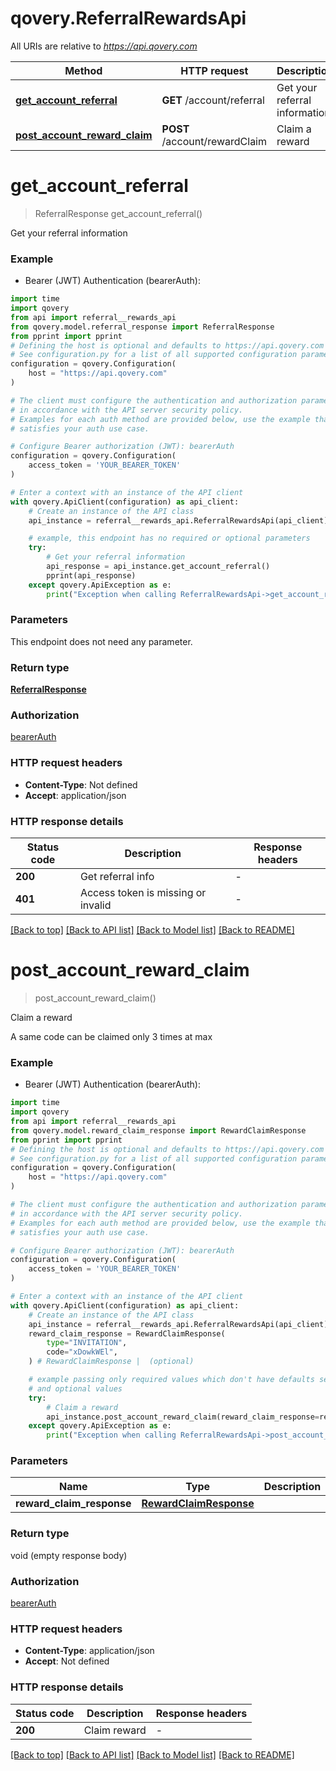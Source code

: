 # qovery.ReferralRewardsApi

All URIs are relative to *https://api.qovery.com*

Method | HTTP request | Description
------------- | ------------- | -------------
[**get_account_referral**](ReferralRewardsApi.md#get_account_referral) | **GET** /account/referral | Get your referral information
[**post_account_reward_claim**](ReferralRewardsApi.md#post_account_reward_claim) | **POST** /account/rewardClaim | Claim a reward


# **get_account_referral**
> ReferralResponse get_account_referral()

Get your referral information

### Example

* Bearer (JWT) Authentication (bearerAuth):

```python
import time
import qovery
from api import referral__rewards_api
from qovery.model.referral_response import ReferralResponse
from pprint import pprint
# Defining the host is optional and defaults to https://api.qovery.com
# See configuration.py for a list of all supported configuration parameters.
configuration = qovery.Configuration(
    host = "https://api.qovery.com"
)

# The client must configure the authentication and authorization parameters
# in accordance with the API server security policy.
# Examples for each auth method are provided below, use the example that
# satisfies your auth use case.

# Configure Bearer authorization (JWT): bearerAuth
configuration = qovery.Configuration(
    access_token = 'YOUR_BEARER_TOKEN'
)

# Enter a context with an instance of the API client
with qovery.ApiClient(configuration) as api_client:
    # Create an instance of the API class
    api_instance = referral__rewards_api.ReferralRewardsApi(api_client)

    # example, this endpoint has no required or optional parameters
    try:
        # Get your referral information
        api_response = api_instance.get_account_referral()
        pprint(api_response)
    except qovery.ApiException as e:
        print("Exception when calling ReferralRewardsApi->get_account_referral: %s\n" % e)
```


### Parameters
This endpoint does not need any parameter.

### Return type

[**ReferralResponse**](ReferralResponse.md)

### Authorization

[bearerAuth](../README.md#bearerAuth)

### HTTP request headers

 - **Content-Type**: Not defined
 - **Accept**: application/json


### HTTP response details

| Status code | Description | Response headers |
|-------------|-------------|------------------|
**200** | Get referral info |  -  |
**401** | Access token is missing or invalid |  -  |

[[Back to top]](#) [[Back to API list]](../README.md#documentation-for-api-endpoints) [[Back to Model list]](../README.md#documentation-for-models) [[Back to README]](../README.md)

# **post_account_reward_claim**
> post_account_reward_claim()

Claim a reward

A same code can be claimed only 3 times at max

### Example

* Bearer (JWT) Authentication (bearerAuth):

```python
import time
import qovery
from api import referral__rewards_api
from qovery.model.reward_claim_response import RewardClaimResponse
from pprint import pprint
# Defining the host is optional and defaults to https://api.qovery.com
# See configuration.py for a list of all supported configuration parameters.
configuration = qovery.Configuration(
    host = "https://api.qovery.com"
)

# The client must configure the authentication and authorization parameters
# in accordance with the API server security policy.
# Examples for each auth method are provided below, use the example that
# satisfies your auth use case.

# Configure Bearer authorization (JWT): bearerAuth
configuration = qovery.Configuration(
    access_token = 'YOUR_BEARER_TOKEN'
)

# Enter a context with an instance of the API client
with qovery.ApiClient(configuration) as api_client:
    # Create an instance of the API class
    api_instance = referral__rewards_api.ReferralRewardsApi(api_client)
    reward_claim_response = RewardClaimResponse(
        type="INVITATION",
        code="xDowkWEl",
    ) # RewardClaimResponse |  (optional)

    # example passing only required values which don't have defaults set
    # and optional values
    try:
        # Claim a reward
        api_instance.post_account_reward_claim(reward_claim_response=reward_claim_response)
    except qovery.ApiException as e:
        print("Exception when calling ReferralRewardsApi->post_account_reward_claim: %s\n" % e)
```


### Parameters

Name | Type | Description  | Notes
------------- | ------------- | ------------- | -------------
 **reward_claim_response** | [**RewardClaimResponse**](RewardClaimResponse.md)|  | [optional]

### Return type

void (empty response body)

### Authorization

[bearerAuth](../README.md#bearerAuth)

### HTTP request headers

 - **Content-Type**: application/json
 - **Accept**: Not defined


### HTTP response details

| Status code | Description | Response headers |
|-------------|-------------|------------------|
**200** | Claim reward |  -  |

[[Back to top]](#) [[Back to API list]](../README.md#documentation-for-api-endpoints) [[Back to Model list]](../README.md#documentation-for-models) [[Back to README]](../README.md)

